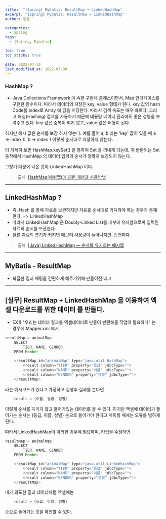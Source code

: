 ```yaml
---
title:  "[Spring] Mybatis: ResultMap + LinkedHashMap"
excerpt: "[Spring] Mybatis: ResultMap + LinkedHashMap"
author: 둥글

categories:
  - Spring
tags:
  - [Spring, Mybatis]

toc: true
toc_sticky: true
 
date: 2022-07-30
last_modified_at: 2022-07-30
---
```


### HashMap ?
- Java Collections Framework 에 속한 구현체 클래스이면서, Map 인터페이스를 구현한 함수이다.
따라서 데이터의 저장은 key, value 형태가 된다. key 값의 hash Code를 index로 Array 에 값을 저장한다.
따라서 검색 속도는 매우 빠르다.
그리고 해싱(Hashing) 검색을 사용하기 때문에 대용량 데이터 관리에도 좋은 성능을 보여주고 있다.
key 값은 중복이 되지 않고, value 값은 허용이 된다.

하지만 해시 값은 순서를 보장 하지 않는다. 예를 들어 a, b 라는 'key' 값이 있을 때
a => index 0, b => index 1 이렇게 순서대로 저장하지 않는다.

더 자세히 보면 HashMap.keySet() 을 통하여 Set 을 꺼내게 되는데, 이 반환되는 Set 동작에서
HashMap 의 데이터 입력의 순서가 정확히 보장되지 않는다.

그렇기 때문에 나온 것이 LinkedHashMap 이다.

>출처: [HashMap(해쉬맵)에 대한 개념과 사용방법](https://hgserver.tistory.com/54)

---
## LinkedHashMap ?
- 즉, Hash 를 통해 자료를 보관하지만 자료를 순서대로 가져와야 하는 경우가 존재한다. => LinkedHashMap
- 따라서 LinkedHashMap 은 Doubly-Linked List를 내부에 유지함으로써 입력된 자료의 순서를 보관한다.
- 물론 자료의 크기가 커지면 메모리 사용량이 늘어나지만, 간편하다.

>출처: [[Java] LinkedHashMap — 순서를 유지하는 해시맵](https://medium.com/@igniter.yoo/java-linkedhashmap-%EC%88%9C%EC%84%9C%EB%A5%BC-%EC%9C%A0%EC%A7%80%ED%95%98%EB%8A%94-%ED%95%B4%EC%8B%9C%EB%A7%B5-11a7846d8893)

---

## MyBatis - ResultMap
- 복잡한 결과 매핑을 간편하게 해주기위해 만들어진 태그

---
## [실무] ResultMap + LinkedHashMap 을 이용하여 엑셀 다운로드를 위한 데이터 를 만들다.

- EX1) "우리는 데이터 결과를 엑셀데이터로 만들어 반환해줄 작업이 필요하다" 는 경우에
Mapper.xml 에서 

```java
resultMap = animalMap
    SELECT
        TIER, NAME, GENDER
    FROM Member
 
    <resultMap id="animalMap" type="java.util.HashMap">
        <result column="TIER" property="등급" jdbcType="">
        <result column="NAME" property="이름" jdbcType="">
        <result column="GENDER" property="성별" jdbcType="">
    </resultMap>
```

라는 예시코드가 있다고 가정하고 실행후 결과를 본다면

```java
    result = {이름, 등급, 성별} 
```
이렇게 순서를 지키지 않고 들어가있는 데이터를 볼 수 있다. 하지만 엑셀에 데이터가 들어가는 순서는
{등급, 이름, 성별} 순으로 들어가야 한다고 계획할 때에는 오류를 범하게 된다.

따라서 LinkedHashMap이 이러한 경우에 필요하며, 타입을 수정하면

```java
resultMap = animalMap
    SELECT
        TIER, NAME, GENDER
    FROM Member

    <resultMap id="animalMap" type="java.util.LinkedHashMap">
        <result column="TIER" property="등급" jdbcType="">
        <result column="NAME" property="이름" jdbcType="">
        <result column="GENDER" property="성별" jdbcType="">
    </resultMap>
```

내가 의도한 결과 데이터처럼 엑셀에는

```java
    result = {등급, 이름, 성별}
```
순으로 들어가는 것을 확인할 수 있다.




